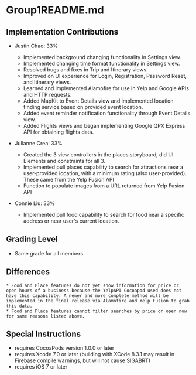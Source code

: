 # Group1README.md

## Implementation Contributions  
- Justin Chao: 33%     
    * Implemented background changing functionality in Settings view.
    * Implemented changing time format functionality in Settings view.
    * Resolved bugs and fixes in Trip and Itinerary views.
    * Improved on UI experience for Login, Registration, Password Reset, and Itinerary views.
    * Learned and implemented Alamofire for use in Yelp and Google APIs and HTTP requests.
    * Added MapKit to Event Details view and implemented location finding service based on provided
      event location.
    * Added event reminder notification functionality through Event Details view.
    * Added Flights views and began implementing Google QPX Express API for obtaining flights data.


- Julianne Crea: 33% 
    * Created the 3 view controllers in the places storyboard, did UI Elements and constraints for all 3. 
    * Implemented pull places capability to search for attractions near a user-provided location, with a minimum rating (also user-provided). These came from the Yelp Fusion API
    * Function to populate images from a URL returned from Yelp Fusion API


- Connie Liu: 33% 
    * Implemented pull food capability to search for food near a specific address or near user's current location.
    

## Grading Level   
- Same grade for all members  


## Differences  
    * Food and Place features do not yet show information for price or open hours of a business because the YelpAPI Cocoapod used does not have this capability. A newer and more complete method will be implemented in the final release via Alamofire and Yelp Fusion to grab this data.
    * Food and Place features cannot filter searches by price or open now for same reasons listed above.


## Special Instructions   
- requires CocoaPods version 1.0.0 or later
- requires Xcode 7.0 or later (building with XCode 8.3.1 may result in Firebase
  compile warnings, but will not cause SIGABRT)
- requires iOS 7 or later
